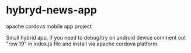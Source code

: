 # hybryd-news-app
apache cordova mobile app project


Small hybrid app, if you need to debug/try on android device comment out "row 19" in index.js file and install via apache cordova platform.

